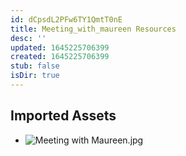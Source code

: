 ```yaml
---
id: dCpsdL2PFw6TY1QmtT0nE
title: Meeting_with_maureen Resources
desc: ''
updated: 1645225706399
created: 1645225706399
stub: false
isDir: true
---
```

## Imported Assets
- ![Meeting with Maureen.jpg](/assets/meeting-with-maureen.jpg)
